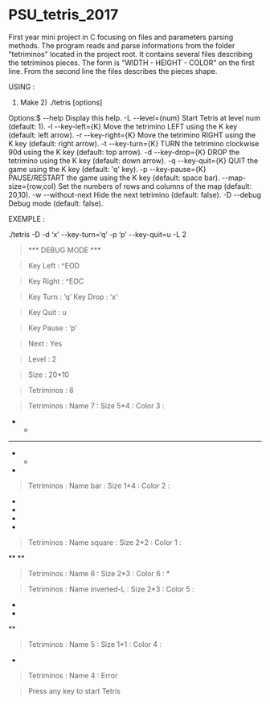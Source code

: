 # PSU_tetris_2017
First year mini project in C focusing on files and parameters parsing methods. The program reads and parse informations from the folder "tetriminos" located in the project root. It contains several files describing the tetriminos pieces. The form is "WIDTH - HEIGHT - COLOR" on the first line. From the second line the files describes the pieces shape.

USING :

1) Make 2) ./tetris [options]

Options:$
--help                  Display this help.
-L --level={num}        Start Tetris at level num (default: 1).
-l --key-left={K}       Move the tetrimino LEFT using the K key (default: left arrow).
-r --key-right={K}      Move the tetrimino RIGHT using the K key (default: right arrow).
-t --key-turn={K}       TURN the tetrimino clockwise 90d using the K key (default: top
arrow).
 -d --key-drop={K}      DROP the tetrimino using the K key (default: down arrow).
 -q --key-quit={K}      QUIT the game using the K key (default: 'q' key).
 -p --key-pause={K}     PAUSE/RESTART the game using the K key (default: space bar).
 --map-size={row,col}   Set the numbers of rows and columns of the map (default: 20,10).
 -w --without-next      Hide the next tetrimino (default: false).
 -D --debug             Debug mode (default: false).
 
EXEMPLE :

./tetris -D -d ‘x’ --key-turn=‘q’ -p ‘p’ --key-quit=u -L 2

> *** DEBUG MODE ***

> Key Left :  ^EOD

> Key Right :  ^EOC

> Key Turn :  ‘q’
> Key Drop :  ‘x’

> Key Quit :  u

> Key Pause :  ‘p’

> Next :  Yes

> Level :  2

> Size :  20*10

> Tetriminos :  8

> Tetriminos :  Name 7 :  Size 5*4 :  Color 3 :
  
  * *
 * * *
  * *
   *

> Tetriminos :  Name bar :  Size 1*4 :  Color 2 :

 *
 *
 *
 *

> Tetriminos :  Name square :  Size 2*2 :  Color 1 :
  
 **
 **

> Tetriminos :  Name 6 :  Size 2*3 :  Color 6 :   *

> Tetriminos :  Name inverted-L :  Size 2*3 :  Color 5 :

 *
 *
 **

> Tetriminos :  Name 5 :  Size 1*1 :  Color 4 :

 *

> Tetriminos :  Name 4 :  Error

> Press any key to start Tetris
